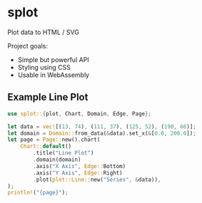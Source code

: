 # splot

Plot data to HTML / SVG

Project goals:

- Simple but powerful API
- Styling using CSS
- Usable in WebAssembly

## Example Line Plot

```rust
use splot::{plot, Chart, Domain, Edge, Page};

let data = vec![(13, 74), (111, 37), (125, 52), (190, 66)];
let domain = Domain::from_data(&data).set_x(&[0.0, 200.0]);
let page = Page::new().chart(
    Chart::default()
        .title("Line Plot")
        .domain(domain)
        .axis("X Axis", Edge::Bottom)
        .axis("Y Axis", Edge::Right)
        .plot(plot::Line::new("Series", &data)),
);
println!("{page}");
```
